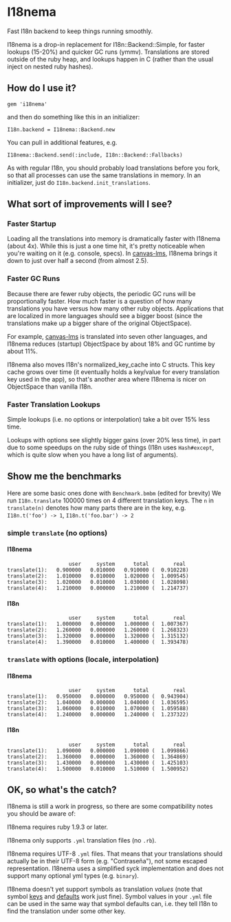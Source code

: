 # I18nema

Fast I18n backend to keep things running smoothly.

I18nema is a drop-in replacement for I18n::Backend::Simple, for faster
lookups (15-20%) and quicker GC runs (ymmv). Translations are stored
outside of the ruby heap, and lookups happen in C (rather than the usual
inject on nested ruby hashes).

## How do I use it?

    gem 'i18nema'

and then do something like this in an initializer:

    I18n.backend = I18nema::Backend.new

You can pull in additional features, e.g.

    I18nema::Backend.send(:include, I18n::Backend::Fallbacks)

As with regular I18n, you should probably load translations before you
fork, so that all processes can use the same translations in memory. In
an initializer, just do `I18n.backend.init_translations`.

## What sort of improvements will I see?

### Faster Startup

Loading all the translations into memory is dramatically faster with
I18nema (about 4x). While this is just a one time hit, it's pretty
noticeable when you're waiting on it (e.g. console, specs). In
[canvas-lms](https://github/com/instructure/canvas-lms), I18nema brings
it down to just over half a second (from almost 2.5).

### Faster GC Runs

Because there are fewer ruby objects, the periodic GC runs will be
proportionally faster. How much faster is a question of how many
translations you have versus how many other ruby objects. Applications
that are localized in more languages should see a bigger boost (since
the translations make up a bigger share of the original ObjectSpace).

For example, [canvas-lms](https://github/com/instructure/canvas-lms) is
translated into seven other languages, and I18nema reduces (startup)
ObjectSpace by about 18% and GC runtime by about 11%.

I18nema also moves I18n's normalized_key_cache into C structs. This key
cache grows over time (it eventually holds a key/value for every
translation key used in the app), so that's another area where I18nema
is nicer on ObjectSpace than vanilla I18n.

### Faster Translation Lookups

Simple lookups (i.e. no options or interpolation) take a bit over 15%
less time.

Lookups with options see slightly bigger gains (over 20% less time), in
part due to some speedups on the ruby side of things (I18n uses
`Hash#except`, which is quite slow when you have a long list of
arguments).

## Show me the benchmarks

Here are some basic ones done with `Benchmark.bmbm` (edited for brevity)
We run `I18n.translate` 100000 times on 4 different translation keys.
The `n` in `translate(n)` denotes how many parts there are in the key,
e.g. `I18n.t('foo') -> 1`, `I18n.t('foo.bar') -> 2`

### simple `translate` (no options)

#### I18nema

                        user     system      total        real
    translate(1):   0.900000   0.010000   0.910000 (  0.910228)
    translate(2):   1.010000   0.010000   1.020000 (  1.009545)
    translate(3):   1.020000   0.010000   1.030000 (  1.028098)
    translate(4):   1.210000   0.000000   1.210000 (  1.214737)

#### I18n

                        user     system      total        real
    translate(1):   1.000000   0.000000   1.000000 (  1.007367)
    translate(2):   1.260000   0.000000   1.260000 (  1.268323)
    translate(3):   1.320000   0.000000   1.320000 (  1.315132)
    translate(4):   1.390000   0.010000   1.400000 (  1.393478)

### `translate` with options (locale, interpolation)

#### I18nema

                        user     system      total        real
    translate(1):   0.950000   0.000000   0.950000 (  0.943904)
    translate(2):   1.040000   0.000000   1.040000 (  1.036595)
    translate(3):   1.060000   0.010000   1.070000 (  1.059588)
    translate(4):   1.240000   0.000000   1.240000 (  1.237322)

#### I18n

                        user     system      total        real
    translate(1):   1.090000   0.000000   1.090000 (  1.099866)
    translate(2):   1.360000   0.000000   1.360000 (  1.364869)
    translate(3):   1.430000   0.000000   1.430000 (  1.425103)
    translate(4):   1.500000   0.010000   1.510000 (  1.500952)

## OK, so what's the catch?

I18nema is still a work in progress, so there are some compatibility
notes you should be aware of:

I18nema requires ruby 1.9.3 or later.

I18nema only supports `.yml` translation files (no `.rb`).

I18nema requires UTF-8 `.yml` files. That means that your translations
should actually be in their UTF-8 form (e.g. "Contraseña"), not some
escaped representation. I18nema uses a simplified syck implementation
and does not support many optional yml types (e.g. `binary`).

I18nema doesn't yet support symbols as translation *values* (note that
symbol [keys](http://guides.rubyonrails.org/i18n.html#basic-lookup-scopes-and-nested-keys)
and [defaults](http://guides.rubyonrails.org/i18n.html#defaults) work
just fine). Symbol values in your `.yml` file can be used in the same
way that symbol defaults can, i.e. they tell I18n to find the
translation under some other key.

